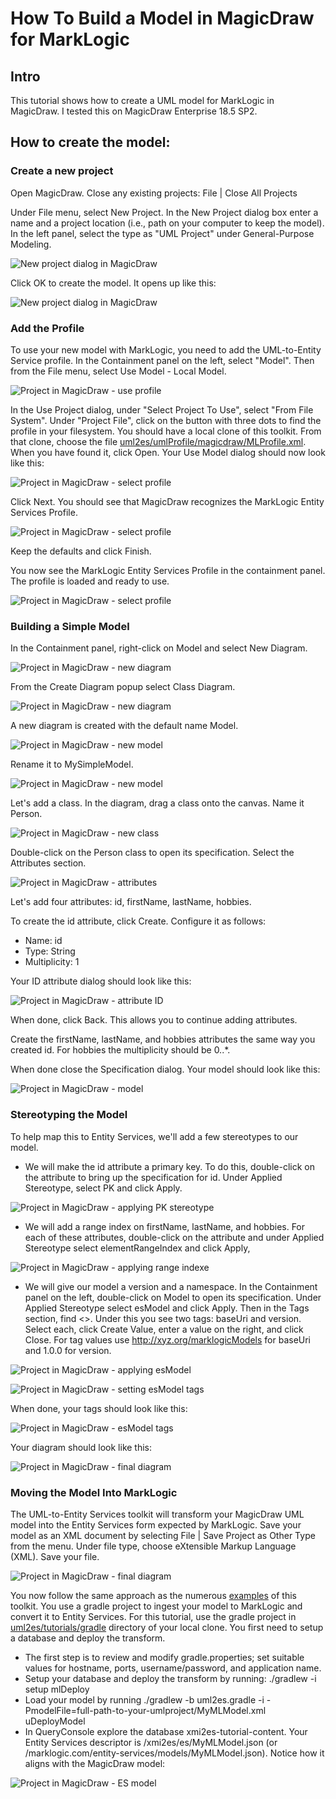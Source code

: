 # How To Build a Model in MagicDraw for MarkLogic

## Intro
This tutorial shows how to create a UML model for MarkLogic in MagicDraw. I tested this on MagicDraw Enterprise 18.5 SP2.

## How to create the model:

### Create a new project

Open MagicDraw. Close any existing projects: File | Close All Projects

Under File menu, select New Project. In the New Project dialog box enter a name and a project location (i.e., path on your computer to keep the model). In the left panel, select the type as "UML Project" under General-Purpose Modeling.

![New project dialog in MagicDraw](images/md_project_new.png)

Click OK to create the model. It opens up like this:

![New project dialog in MagicDraw](images/md_project_new2.png)

### Add the Profile

To use your new model with MarkLogic, you need to add the UML-to-Entity Service profile. In the Containment panel on the left, select "Model". Then from the File menu, select Use Model - Local Model. 

![Project in MagicDraw - use profile](images/md_project_useproject.png)

In the Use Project dialog, under "Select Project To Use", select "From File System". Under "Project File", click on the button with three dots to find the profile in your filesystem. You should have a local clone of this toolkit. From that clone, choose the file [uml2es/umlProfile/magicdraw/MLProfile.xml](../umlProfile/magicdraw/MLProfile.xml). When you have found it, click Open. Your Use Model dialog should now look like this:

![Project in MagicDraw - select profile](images/md_project_profile.png)

Click Next. You should see that MagicDraw recognizes the MarkLogic Entity Services Profile.

![Project in MagicDraw - select profile](images/md_project_profile2.png)

Keep the defaults and click Finish.

You now see the MarkLogic Entity Services Profile in the containment panel. The profile is loaded and ready to use.

![Project in MagicDraw - select profile](images/md_project_profile3.png)

### Building a Simple Model

In the Containment panel, right-click on Model and select New Diagram. 

![Project in MagicDraw - new diagram](images/md_project_newdiagram.png)

From the Create Diagram popup select Class Diagram.

![Project in MagicDraw - new diagram](images/md_project_classdiagram.png)

A new diagram is created with the default name Model. 

![Project in MagicDraw - new model](images/md_project_newmodel.png)

Rename it to MySimpleModel.

![Project in MagicDraw - new model](images/md_project_mysimplemodel.png)

Let's add a class. In the diagram, drag a class onto the canvas. Name it Person.

![Project in MagicDraw - new class](images/md_project_person.png)

Double-click on the Person class to open its specification. Select the Attributes section.

![Project in MagicDraw - attributes](images/md_project_attributes.png)

Let's add four attributes: id, firstName, lastName, hobbies. 

To create the id attribute, click Create. Configure it as follows:

- Name: id
- Type: String
- Multiplicity: 1

Your ID attribute dialog should look like this:

![Project in MagicDraw - attribute ID](images/md_project_id.png)

When done, click Back. This allows you to continue adding attributes.

Create the firstName, lastName, and hobbies attributes the same way you created id. For hobbies the multiplicity should be 0..*.

When done close the Specification dialog. Your model should look like this:

![Project in MagicDraw - model](images/md_project_model.png)

### Stereotyping the Model

To help map this to Entity Services, we'll add a few stereotypes to our model. 

- We will make the id attribute a primary key. To do this, double-click on the attribute to bring up the specification for id. Under Applied Stereotype, select PK and click Apply.

![Project in MagicDraw - applying PK stereotype](images/md_project_pk.png)

- We will add a range index on firstName, lastName, and hobbies. For each of these attributes, double-click on the attribute and under Applied Stereotype select elementRangeIndex and click Apply,

![Project in MagicDraw - applying range indexe](images/md_project_rangeIndex.png)

- We will give our model a version and a namespace. In the Containment panel on the left, double-click on Model to open its specification. Under Applied Stereotype select esModel and click Apply. Then in the Tags section, find <<esModel>>. Under this you see two tags: baseUri and version. Select each, click Create Value, enter a value on the right, and click Close. For tag values use http://xyz.org/marklogicModels for baseUri and 1.0.0 for version.

![Project in MagicDraw - applying esModel](images/md_project_esModel.png)

![Project in MagicDraw - setting esModel tags](images/md_project_tags.png)

When done, your tags should look like this:

![Project in MagicDraw - esModel tags](images/md_project_tagsDone.png)

Your diagram should look like this:

![Project in MagicDraw - final diagram](images/md_project_finalDiagram.png)

### Moving the Model Into MarkLogic

The UML-to-Entity Services toolkit will transform your MagicDraw UML model into the Entity Services form expected by MarkLogic. Save your model as an XML document by selecting File | Save Project as Other Type from the menu. Under file type, choose eXtensible Markup Language (XML). Save your file. 

![Project in MagicDraw - final diagram](images/md_project_save.png)

You now follow the same approach as the numerous [examples](../examples) of this toolkit. You use a gradle project to ingest your model to MarkLogic and convert it to Entity Services. For this tutorial, use the gradle project in [uml2es/tutorials/gradle](gradle) directory of your local clone. You first need to setup a database and deploy the transform. 

- The first step is to review and modify gradle.properties; set suitable values for hostname, ports, username/password, and application name. 
- Setup your database and deploy the transform by running: ./gradlew -i setup mlDeploy
- Load your model by running ./gradlew -b uml2es.gradle -i -PmodelFile=full-path-to-your-umlproject/MyMLModel.xml uDeployModel
- In QueryConsole explore the database xmi2es-tutorial-content. Your Entity Services descriptor is /xmi2es/es/MyMLModel.json (or /marklogic.com/entity-services/models/MyMLModel.json). Notice how it aligns with the MagicDraw model:

![Project in MagicDraw - ES model](images/md_project_es.png)



